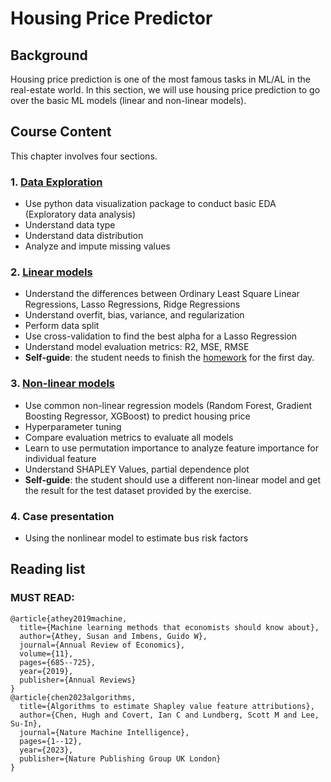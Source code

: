 # Housing Price Predictor
## Background
Housing price prediction is one of the most famous tasks in ML/AL in the real-estate world. In this section, we will use housing price prediction to go over the basic ML models (linear and non-linear models).
## Course Content
This chapter involves four sections.
### 1. [Data Exploration](https://github.com/brookefzy/pitaya/blob/main/HousingPricePredictor/01_exploratory_data_analysis.ipynb)
* Use python data visualization package to conduct basic EDA (Exploratory data analysis)
* Understand data type
* Understand data distribution
* Analyze and impute missing values

### 2. [Linear models](https://github.com/brookefzy/pitaya/blob/main/HousingPricePredictor/02_linear_models.ipynb)
* Understand the differences between Ordinary Least Square Linear Regressions, Lasso Regressions, Ridge Regressions
* Understand overfit, bias, variance, and regularization
* Perform data split
* Use cross-validation to find the best alpha for a Lasso Regression
* Understand model evaluation metrics: R2, MSE, RMSE
* **Self-guide**: the student needs to finish the [homework](https://github.com/brookefzy/pitaya/blob/main/HousingPricePredictor/02b_advanced_feature_engineering.ipynb) for the first day.

### 3. [Non-linear models](https://github.com/brookefzy/pitaya/blob/main/HousingPricePredictor/03_nonlinear_models.ipynb)
* Use common non-linear regression models (Random Forest, Gradient Boosting Regressor, XGBoost) to predict housing price
* Hyperparameter tuning
* Compare evaluation metrics to evaluate all models
* Learn to use permutation importance to analyze feature importance for individual feature
* Understand SHAPLEY Values, partial dependence plot
* **Self-guide**: the student should use a different non-linear model and get the result for the test dataset provided by the exercise.

### 4. Case presentation
* Using the nonlinear model to estimate bus risk factors

## Reading list
### MUST READ:
```
@article{athey2019machine,
  title={Machine learning methods that economists should know about},
  author={Athey, Susan and Imbens, Guido W},
  journal={Annual Review of Economics},
  volume={11},
  pages={685--725},
  year={2019},
  publisher={Annual Reviews}
}
@article{chen2023algorithms,
  title={Algorithms to estimate Shapley value feature attributions},
  author={Chen, Hugh and Covert, Ian C and Lundberg, Scott M and Lee, Su-In},
  journal={Nature Machine Intelligence},
  pages={1--12},
  year={2023},
  publisher={Nature Publishing Group UK London}
}
```

